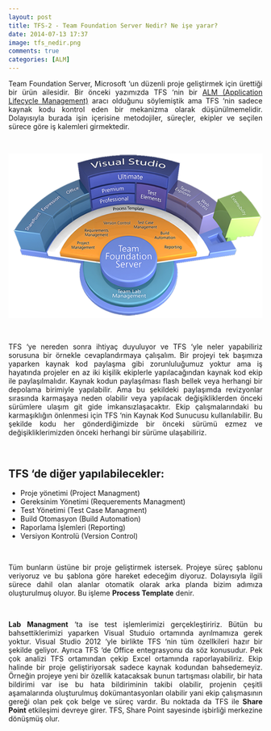 ```yaml
---
layout: post
title: TFS-2 - Team Foundation Server Nedir? Ne işe yarar?
date: 2014-07-13 17:37
image: tfs_nedir.png
comments: true
categories: [ALM]
---
```

<p style="text-align:justify;">Team Foundation Server, Microsoft ‘un düzenli proje geliştirmek için ürettiği bir ürün ailesidir. Bir önceki yazımızda TFS ‘nin bir <a href="/alm-application-lifecycle-management-nedir/">ALM (Application Lifecycle Management)</a> aracı olduğunu söylemiştik ama TFS ‘nin sadece kaynak kodu kontrol eden bir mekanizma olarak düşünülmemelidir. Dolayısıyla burada işin içerisine metodojiler, süreçler, ekipler ve seçilen sürece göre iş kalemleri girmektedir.</p>
<br>
<p style="text-align:center;">
    <img src="/images/tfs_diagram.png"/>
</p>
<br>

<p style="text-align:justify;">TFS ‘ye nereden sonra ihtiyaç duyuluyor ve TFS ‘yle neler yapabiliriz sorusuna bir örnekle cevaplandırmaya çalışalım. Bir projeyi tek başımıza yaparken kaynak kod paylaşma gibi zorunluluğumuz yoktur ama iş hayatında projeler en az iki kişilik ekiplerle yapılacağından kaynak kod ekip ile paylaşılmalıdır. Kaynak kodun paylaşılması flash bellek veya herhangi bir depolama birimiyle yapılabilir. Ama bu şekildeki paylaşımda revizyonlar sırasında karmaşaya neden olabilir veya yapılacak değişikliklerden önceki sürümlere ulaşım git gide imkansızlaşacaktır. Ekip çalışmalarındaki bu karmaşıklığın önlenmesi için TFS ‘nin Kaynak Kod Sunucusu kullanılabilir. Bu şekilde kodu her gönderdiğimizde bir önceki sürümü ezmez ve değişikliklerimizden önceki herhangi bir sürüme ulaşabiliriz.</p>
<br>

<h2>TFS ‘de diğer yapılabilecekler:</h2>
<ul>
    <li>Proje yönetimi (Project Managment)</li>
    <li>Gereksinim Yönetimi (Requerements Managment)</li>
    <li>Test Yönetimi (Test Case Managment)</li>
    <li>Build Otomasyon (Build Automation)</li>
    <li>Raporlama İşlemleri (Reporting)</li>
    <li>Versiyon Kontrolü (Version Control)</li>
</ul>
<br>

<p style="text-align:justify;"> Tüm bunların üstüne bir proje geliştirmek istersek. Projeye süreç şablonu veriyoruz ve bu şablona göre hareket edeceğim diyoruz. Dolayısıyla ilgili sürece dahil olan alanlar otomatik olarak arka planda bizim adımıza oluşturulmuş oluyor. Bu işleme <strong>Process Template</strong> denir.</p>
<br>

<p style="text-align:justify;">
<strong> Lab Managment</strong> ‘ta ise test işlemlerimizi gerçekleştiririz. Bütün bu bahsettiklerimizi yaparken Visual Studuio ortamında ayrılmamıza gerek yoktur. Visual Studio 2012 ‘yle birlikte TFS ‘nin tüm özellkileri hazır bir şekilde geliyor. Ayrıca TFS ‘de Office entegrasyonu da söz konusudur. Pek çok analizi TFS ortamından çekip Excel ortamında raporlayabiliriz. Ekip halinde bir proje geliştiriyorsak sadece kaynak kodundan bahsedemeyiz. Örneğin projeye yeni bir özellik katacaksak bunun tartışması olabilir, bir hata bildirimi var ise bu hata bildiriminin takibi olabilir, projenin çeşitli aşamalarında oluşturulmuş dokümantasyonları olabilir yani ekip çalışmasının gereği olan pek çok belge ve süreç vardır. Bu noktada da TFS ile <strong>Share Point</strong> etkileşimi devreye girer. TFS, Share Point sayesinde işbirliği merkezine dönüşmüş olur.
</p>
